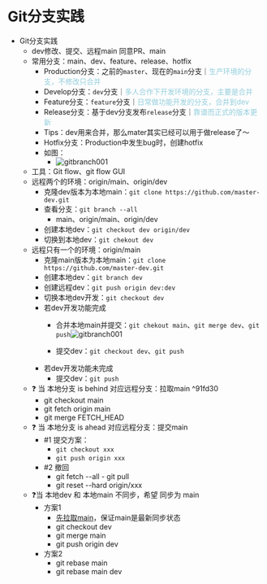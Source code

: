 

# Git分支实践

- Git分支实践
	- dev修改、提交、远程main 同意PR、main
	- 常用分支：main、dev、feature、release、hotfix
		- Production分支：之前的`master`、现在的`main`分支｜<font color="#92cddc">生产环境的分支，不修改只合并</font>
		- Develop分支：`dev`分支｜<font color="#92cddc">多人合作下开发环境的分支，主要是合并</font>
		- Feature分支：`feature`分支｜<font color="#92cddc">日常做功能开发的分支，合并到dev</font>
		- Release分支：基于dev分支发布`release`分支｜<font color="#92cddc">靠谱而正式的版本更新</font>
		- Tips：dev用来合并，那么mater其实已经可以用于做release了～
		- Hotfix分支：Production中发生bug时，创建hotfix
		- 如图：
			- ![gitbranch001](https://user-images.githubusercontent.com/52780296/231405159-c4c09516-1f9d-42d0-be9c-5478fd623a67.png)
	- 工具：Git flow、git flow GUI
	- 远程两个的环境：origin/main、origin/dev
		- 克隆dev版本为本地main：`git clone https://github.com/master-dev.git`
		- 查看分支：`git branch --all`
			- main、origin/main、origin/dev
		- 创建本地dev：`git checkout dev origin/dev`
		- 切换到本地dev：`git chekout dev`
	- 远程只有一个的环境：origin/main
		- 克隆main版本为本地main：`git clone https://github.com/master-dev.git`
		- 创建本地dev：`git branch dev`
		- 创建远程dev：`git push origin dev:dev`
		- 切换本地dev开发：`git checkout dev`
		- 若dev开发功能完成
			- 合并本地main并提交：`git chekout main`、`git merge dev`、`git push`![gitbranch001](https://user-images.githubusercontent.com/52780296/231405068-2c76677e-0660-4d04-ae12-c3066c2ae6c0.png)

			- 提交dev：`git checkout dev`、`git push`
		- 若dev开发功能未完成
			- 提交dev：`git push`
	- ❓ 当 本地分支 is behind 对应远程分支：拉取main ^91fd30
		- git checkout main
		- git fetch origin main
		- git merge FETCH_HEAD
	- ❓ 当 本地分支 is ahead 对应远程分支：提交main
		- #1 提交方案：
			- `git checkout xxx`
			- `git push origin xxx`
		- #2 撤回
			- git fetch --all			- git pull
			- git reset --hard origin/xxx
	- ❓当 本地dev 和 本地main 不同步，希望 同步为 main
		- 方案1
			- [先拉取main](#^91fd30)，保证main是最新同步状态
			- git checkout dev
			- git merge main
			- git push origin dev
		- 方案2
			- git rebase main
			- git rebase main dev
